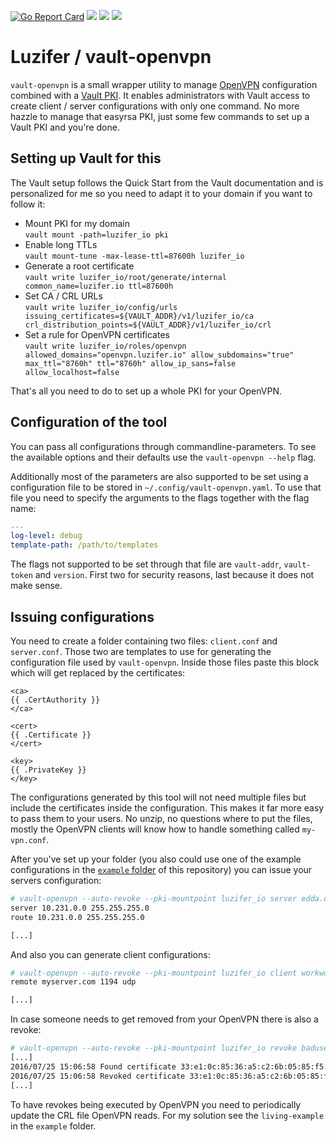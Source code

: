 [![Go Report Card](https://goreportcard.com/badge/github.com/Luzifer/vault-openvpn)](https://goreportcard.com/report/github.com/Luzifer/vault-openvpn)
![](https://badges.fyi/github/license/Luzifer/vault-openvpn)
![](https://badges.fyi/github/downloads/Luzifer/vault-openvpn)
![](https://badges.fyi/github/latest-release/Luzifer/vault-openvpn)

# Luzifer / vault-openvpn

`vault-openvpn` is a small wrapper utility to manage [OpenVPN](https://openvpn.net/) configuration combined with a [Vault PKI](https://www.vaultproject.io/docs/secrets/pki/index.html). It enables administrators with Vault access to create client / server configurations with only one command. No more hazzle to manage that easyrsa PKI, just some few commands to set up a Vault PKI and you're done.

## Setting up Vault for this

The Vault setup follows the Quick Start from the Vault documentation and is personalized for me so you need to adapt it to your domain if you want to follow it:

- Mount PKI for my domain  
`vault mount -path=luzifer_io pki`
- Enable long TTLs  
`vault mount-tune -max-lease-ttl=87600h luzifer_io`
- Generate a root certificate  
`vault write luzifer_io/root/generate/internal common_name=luzifer.io ttl=87600h`
- Set CA / CRL URLs  
`vault write luzifer_io/config/urls issuing_certificates=${VAULT_ADDR}/v1/luzifer_io/ca crl_distribution_points=${VAULT_ADDR}/v1/luzifer_io/crl`
- Set a rule for OpenVPN certificates  
`vault write luzifer_io/roles/openvpn allowed_domains="openvpn.luzifer.io" allow_subdomains="true" max_ttl="8760h" ttl="8760h" allow_ip_sans=false allow_localhost=false`

That's all you need to do to set up a whole PKI for your OpenVPN.

## Configuration of the tool

You can pass all configurations through commandline-parameters. To see the available options and their defaults use the `vault-openvpn --help` flag.

Additionally most of the parameters are also supported to be set using a configuration file to be stored in `~/.config/vault-openvpn.yaml`. To use that file you need to specify the arguments to the flags together with the flag name:

```yaml
---
log-level: debug
template-path: /path/to/templates
```

The flags not supported to be set through that file are `vault-addr`, `vault-token` and `version`. First two for security reasons, last because it does not make sense.

## Issuing configurations

You need to create a folder containing two files: `client.conf` and `server.conf`. Those two are templates to use for generating the configuration file used by `vault-openvpn`. Inside those files paste this block which will get replaced by the certificates:

```
<ca>
{{ .CertAuthority }}
</ca>

<cert>
{{ .Certificate }}
</cert>

<key>
{{ .PrivateKey }}
</key>
```

The configurations generated by this tool will not need multiple files but include the certificates inside the configuration. This makes it far more easy to pass them to your users. No unzip, no questions where to put the files, mostly the OpenVPN clients will know how to handle something called `my-vpn.conf`.

After you've set up your folder (you also could use one of the example configurations in the [`example` folder](https://github.com/Luzifer/vault-openvpn/tree/master/example) of this repository) you can issue your servers configuration:

```bash
# vault-openvpn --auto-revoke --pki-mountpoint luzifer_io server edda.openvpn.luzifer.io
server 10.231.0.0 255.255.255.0
route 10.231.0.0 255.255.255.0

[...]
```

And also you can generate client configurations:

```bash
# vault-openvpn --auto-revoke --pki-mountpoint luzifer_io client workwork01.openvpn.luzifer.io
remote myserver.com 1194 udp

[...]
```

In case someone needs to get removed from your OpenVPN there is also a revoke:

```bash
# vault-openvpn --auto-revoke --pki-mountpoint luzifer_io revoke baduser.openvpn.luzifer.io
[...]
2016/07/25 15:06:58 Found certificate 33:e1:0c:85:36:a5:c2:6b:05:85:f5:aa:9f:3b:f3:3a:a2:e0:ae:b0 with CN baduser.openvpn.luzifer.io
2016/07/25 15:06:58 Revoked certificate 33:e1:0c:85:36:a5:c2:6b:05:85:f5:aa:9f:3b:f3:3a:a2:e0:ae:b0
[...]
```

To have revokes being executed by OpenVPN you need to periodically update the CRL file OpenVPN reads. For my solution see the `living-example` in the `example` folder.
